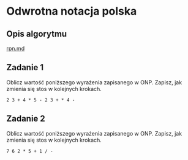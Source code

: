 # Odwrotna notacja polska

## Opis algorytmu

[rpn.md](../../../../../algorithms/text/rpn.md)

## Zadanie 1

Oblicz wartość poniższego wyrażenia zapisanego w ONP. Zapisz, jak zmienia się stos w kolejnych krokach.

```
2 3 + 4 * 5 - 2 3 + * 4 -
```

## Zadanie 2

Oblicz wartość poniższego wyrażenia zapisanego w ONP. Zapisz, jak zmienia się stos w kolejnych krokach.

```
7 6 2 * 5 + 1 / -
```
